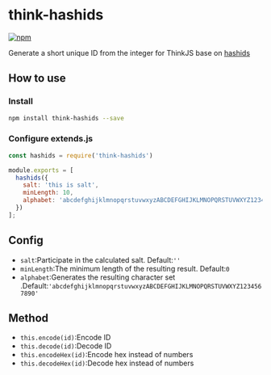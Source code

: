 # think-hashids
[![npm](https://img.shields.io/npm/v/think-hashids..svg)](https://www.npmjs.com/package/think-hashids)

Generate a short unique ID from the integer for ThinkJS base on [hashids](http://hashids.org/)

## How to use

### Install

```bash
npm install think-hashids --save
```

### Configure extends.js
```javascript
const hashids = require('think-hashids')

module.exports = [
  hashids({
    salt: 'this is salt',
    minLength: 10,
    alphabet: 'abcdefghijklmnopqrstuvwxyzABCDEFGHIJKLMNOPQRSTUVWXYZ1234567890'
  })
];
```

## Config
- <code>salt</code>:Participate in the calculated salt. Default:<code>''</code>
- <code>minLength</code>:The minimum length of the resulting result. Default:<code>0</code>
- <code>alphabet</code>:Generates the resulting character set .Default:<code>'abcdefghijklmnopqrstuvwxyzABCDEFGHIJKLMNOPQRSTUVWXYZ1234567890'</code>

## Method

- <code>this.encode(id)</code>:Encode ID
- <code>this.decode(id)</code>:Decode ID
- <code>this.encodeHex(id)</code>:Encode hex instead of numbers
- <code>this.decodeHex(id)</code>:Decode hex instead of numbers

